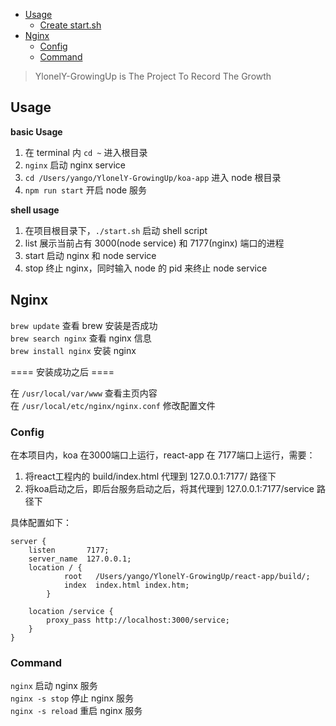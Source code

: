 <!-- MarkdownTOC levels="2,3" -->

- [Usage](#usage)
	- [Create start.sh](#create-startsh)
- [Nginx](#nginx)
	- [Config](#config)
	- [Command](#command)

<!-- /MarkdownTOC -->


> YlonelY-GrowingUp is The Project To Record The Growth


## Usage

**basic Usage**

1. 在 terminal 内 `cd ~` 进入根目录
2. `nginx` 启动 nginx service
3. `cd /Users/yango/YlonelY-GrowingUp/koa-app` 进入 node 根目录
4. `npm run start` 开启 node 服务

**shell usage**

1. 在项目根目录下，`./start.sh` 启动 shell script
2. list 展示当前占有 3000(node service) 和 7177(nginx) 端口的进程
3. start 启动 nginx 和 node service
4. stop 终止 nginx，同时输入 node 的 pid 来终止 node service


## Nginx

`brew update` 查看 brew 安装是否成功<br>
`brew search nginx` 查看 nginx 信息<br>
`brew install nginx` 安装 nginx<br>

==== 安装成功之后 ====

在 `/usr/local/var/www` 查看主页内容<br>
在 `/usr/local/etc/nginx/nginx.conf` 修改配置文件<br>

### Config

在本项目内，koa 在3000端口上运行，react-app 在 7177端口上运行，需要：

1. 将react工程内的 build/index.html 代理到 127.0.0.1:7177/ 路径下
2. 将koa启动之后，即后台服务启动之后，将其代理到 127.0.0.1:7177/service 路径下

具体配置如下：

```
server {
    listen       7177;
    server_name  127.0.0.1;
    location / {
            root   /Users/yango/YlonelY-GrowingUp/react-app/build/;
            index  index.html index.htm;
        }

	location /service {
	    proxy_pass http://localhost:3000/service;
	}
}
``` 

### Command

`nginx` 启动 nginx 服务<br>
`nginx -s stop` 停止 nginx 服务<br>
`nginx -s reload` 重启 nginx 服务